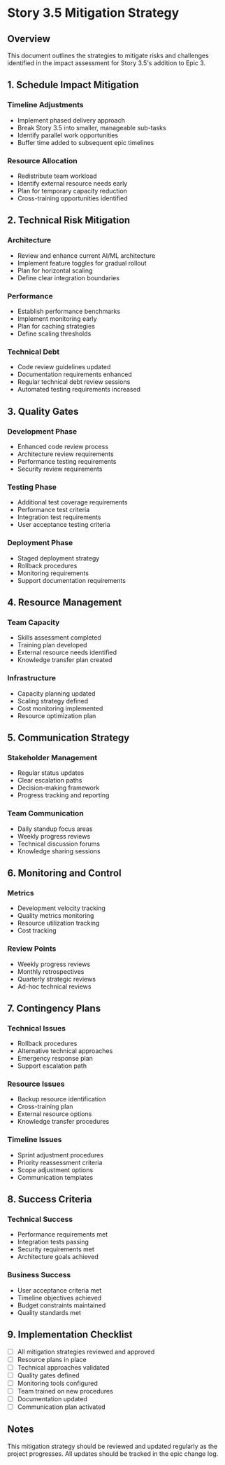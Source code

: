 # Story 3.5 Mitigation Strategy

## Overview
This document outlines the strategies to mitigate risks and challenges identified in the impact assessment for Story 3.5's addition to Epic 3.

## 1. Schedule Impact Mitigation

### Timeline Adjustments
* Implement phased delivery approach
* Break Story 3.5 into smaller, manageable sub-tasks
* Identify parallel work opportunities
* Buffer time added to subsequent epic timelines

### Resource Allocation
* Redistribute team workload
* Identify external resource needs early
* Plan for temporary capacity reduction
* Cross-training opportunities identified

## 2. Technical Risk Mitigation

### Architecture
* Review and enhance current AI/ML architecture
* Implement feature toggles for gradual rollout
* Plan for horizontal scaling
* Define clear integration boundaries

### Performance
* Establish performance benchmarks
* Implement monitoring early
* Plan for caching strategies
* Define scaling thresholds

### Technical Debt
* Code review guidelines updated
* Documentation requirements enhanced
* Regular technical debt review sessions
* Automated testing requirements increased

## 3. Quality Gates

### Development Phase
* Enhanced code review process
* Architecture review requirements
* Performance testing requirements
* Security review requirements

### Testing Phase
* Additional test coverage requirements
* Performance test criteria
* Integration test requirements
* User acceptance testing criteria

### Deployment Phase
* Staged deployment strategy
* Rollback procedures
* Monitoring requirements
* Support documentation requirements

## 4. Resource Management

### Team Capacity
* Skills assessment completed
* Training plan developed
* External resource needs identified
* Knowledge transfer plan created

### Infrastructure
* Capacity planning updated
* Scaling strategy defined
* Cost monitoring implemented
* Resource optimization plan

## 5. Communication Strategy

### Stakeholder Management
* Regular status updates
* Clear escalation paths
* Decision-making framework
* Progress tracking and reporting

### Team Communication
* Daily standup focus areas
* Weekly progress reviews
* Technical discussion forums
* Knowledge sharing sessions

## 6. Monitoring and Control

### Metrics
* Development velocity tracking
* Quality metrics monitoring
* Resource utilization tracking
* Cost tracking

### Review Points
* Weekly progress reviews
* Monthly retrospectives
* Quarterly strategic reviews
* Ad-hoc technical reviews

## 7. Contingency Plans

### Technical Issues
* Rollback procedures
* Alternative technical approaches
* Emergency response plan
* Support escalation path

### Resource Issues
* Backup resource identification
* Cross-training plan
* External resource options
* Knowledge transfer procedures

### Timeline Issues
* Sprint adjustment procedures
* Priority reassessment criteria
* Scope adjustment options
* Communication templates

## 8. Success Criteria

### Technical Success
* Performance requirements met
* Integration tests passing
* Security requirements met
* Architecture goals achieved

### Business Success
* User acceptance criteria met
* Timeline objectives achieved
* Budget constraints maintained
* Quality standards met

## 9. Implementation Checklist

- [ ] All mitigation strategies reviewed and approved
- [ ] Resource plans in place
- [ ] Technical approaches validated
- [ ] Quality gates defined
- [ ] Monitoring tools configured
- [ ] Team trained on new procedures
- [ ] Documentation updated
- [ ] Communication plan activated

## Notes
This mitigation strategy should be reviewed and updated regularly as the project progresses. All updates should be tracked in the epic change log.
